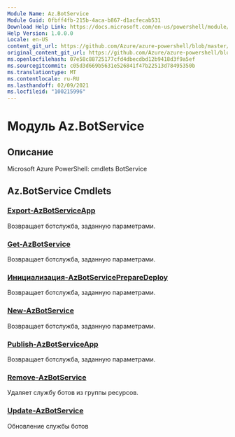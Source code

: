 ```yaml
---
Module Name: Az.BotService
Module Guid: 0fbff4fb-215b-4aca-b867-d1acfecab531
Download Help Link: https://docs.microsoft.com/en-us/powershell/module/az.botservice
Help Version: 1.0.0.0
Locale: en-US
content_git_url: https://github.com/Azure/azure-powershell/blob/master/src/BotService/help/Az.BotService.md
original_content_git_url: https://github.com/Azure/azure-powershell/blob/master/src/BotService/help/Az.BotService.md
ms.openlocfilehash: 07e58c88725177cfd4dbecdbd12b9418d3f9a5ef
ms.sourcegitcommit: c05d3d669b5631e526841f47b22513d78495350b
ms.translationtype: MT
ms.contentlocale: ru-RU
ms.lasthandoff: 02/09/2021
ms.locfileid: "100215996"
---
```

# Модуль Az.BotService
## Описание
Microsoft Azure PowerShell: cmdlets BotService

## Az.BotService Cmdlets
### [Export-AzBotServiceApp](Export-AzBotServiceApp.md)
Возвращает ботслужба, заданную параметрами.

### [Get-AzBotService](Get-AzBotService.md)
Возвращает ботслужба, заданную параметрами.

### [Инициализация-AzBotServicePrepareDeploy](Initialize-AzBotServicePrepareDeploy.md)
Возвращает ботслужба, заданную параметрами.

### [New-AzBotService](New-AzBotService.md)
Возвращает ботслужба, заданную параметрами.

### [Publish-AzBotServiceApp](Publish-AzBotServiceApp.md)
Возвращает ботслужба, заданную параметрами.

### [Remove-AzBotService](Remove-AzBotService.md)
Удаляет службу ботов из группы ресурсов.

### [Update-AzBotService](Update-AzBotService.md)
Обновление службы ботов

